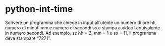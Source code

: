 # python-int-time
Scrivere un programma che chiede in input all’utente un numero di ore hh, numero di minuti mm e numero di secondi ss e stampa a video l’equivalente in numero secondi. Ad esempio, se hh = 2, mm = 1 e ss = 11, il programma deve stampare “7271”.
